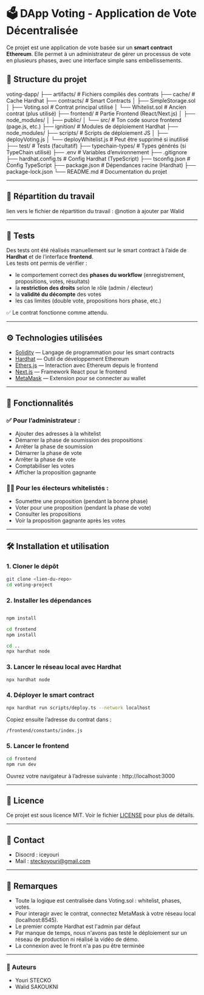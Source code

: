# 🗳️ DApp Voting - Application de Vote Décentralisée

Ce projet est une application de vote basée sur un **smart contract Ethereum**. Elle permet à un administrateur de gérer un processus de vote en plusieurs phases, avec une interface simple sans embellissements.

## 📂 Structure du projet

voting-dapp/
├── artifacts/                  # Fichiers compilés des contrats
├── cache/                     # Cache Hardhat
├── contracts/                 # Smart Contracts
│   ├── SimpleStorage.sol
│   ├── Voting.sol             # Contrat principal utilisé
│   └── Whitelist.sol          # Ancien contrat (plus utilisé)
├── frontend/                  # Partie Frontend (React/Next.js)
│   ├── node_modules/
│   ├── public/
│   └── src/                   # Ton code source frontend (page.js, etc.)
├── ignition/                  # Modules de déploiement Hardhat
├── node_modules/
├── scripts/                   # Scripts de déploiement JS
│   ├── deployVoting.js
│   └── deployWhitelist.js     # Peut être supprimé si inutilisé
├── test/                      # Tests (facultatif)
├── typechain-types/           # Types générés (si TypeChain utilisé)
├── .env                       # Variables d’environnement
├── .gitignore
├── hardhat.config.ts          # Config Hardhat (TypeScript)
├── tsconfig.json              # Config TypeScript
├── package.json               # Dépendances racine (Hardhat)
├── package-lock.json
└── README.md                  # Documentation du projet



---

## 📄 Répartition du travail 

lien vers le fichier de répartition du travail : @notion à ajouter par Walid

---


## 🧪 Tests

Des tests ont été réalisés manuellement sur le smart contract à l’aide de **Hardhat** et de l’interface **frontend**.  
Les tests ont permis de vérifier :

- le comportement correct des **phases du workflow** (enregistrement, propositions, votes, résultats)
- la **restriction des droits** selon le rôle (admin / électeur)
- la **validité du décompte** des votes
- les cas limites (double vote, propositions hors phase, etc.)

✅ Le contrat fonctionne comme attendu.

---

## ⚙️ Technologies utilisées

- [Solidity](https://soliditylang.org/) — Langage de programmation pour les smart contracts
- [Hardhat](https://hardhat.org/) — Outil de développement Ethereum
- [Ethers.js](https://docs.ethers.org/) — Interaction avec Ethereum depuis le frontend
- [Next.js](https://nextjs.org/) — Framework React pour le frontend
- [MetaMask](https://metamask.io/) — Extension pour se connecter au wallet

---

## 🚀 Fonctionnalités

### ✅ Pour l’administrateur :

- Ajouter des adresses à la whitelist
- Démarrer la phase de soumission des propositions
- Arrêter la phase de soumission
- Démarrer la phase de vote
- Arrêter la phase de vote
- Comptabiliser les votes
- Afficher la proposition gagnante

### 🧑‍💼 Pour les électeurs whitelistés :

- Soumettre une proposition (pendant la bonne phase)
- Voter pour une proposition (pendant la phase de vote)
- Consulter les propositions
- Voir la proposition gagnante après les votes

---

## 🛠️ Installation et utilisation

### 1. Cloner le dépôt

```bash
git clone <lien-du-repo>
cd voting-project
```

### 2. Installer les dépendances

```bash	

npm install

cd frontend
npm install

cd ..
npx hardhat node
```

### 3. Lancer le réseau local avec Hardhat

```bash 
npx hardhat node
```

### 4.  Déployer le smart contract

```bash
npx hardhat run scripts/deploy.ts --network localhost
```

Copiez ensuite l’adresse du contrat dans :

```bash
/frontend/constants/index.js
```

### 5. Lancer le frontend

```bash
cd frontend
npm run dev
```

Ouvrez votre navigateur à l’adresse suivante : http://localhost:3000    

---

## 📝 Licence

Ce projet est sous licence MIT. Voir le fichier [LICENSE](LICENSE) pour plus de détails.

---

## 📄 Contact

- Disocrd : iceyouri
- Mail : steckoyouri@gmail.com

---

## 📌 Remarques

- Toute la logique est centralisée dans Voting.sol : whitelist, phases, votes.
- Pour interagir avec le contrat, connectez MetaMask à votre réseau local (localhost:8545).
- Le premier compte Hardhat est l'admin par défaut
- Par manque de temps, nous n'avons pas testé le déploiement sur un réseau de production ni réalisé la vidéo de démo.
- La connexion avec le front n'a pas pu être terminée

---


### 🙌 Auteurs

- Youri STECKO
- Walid SAKOUKNI







